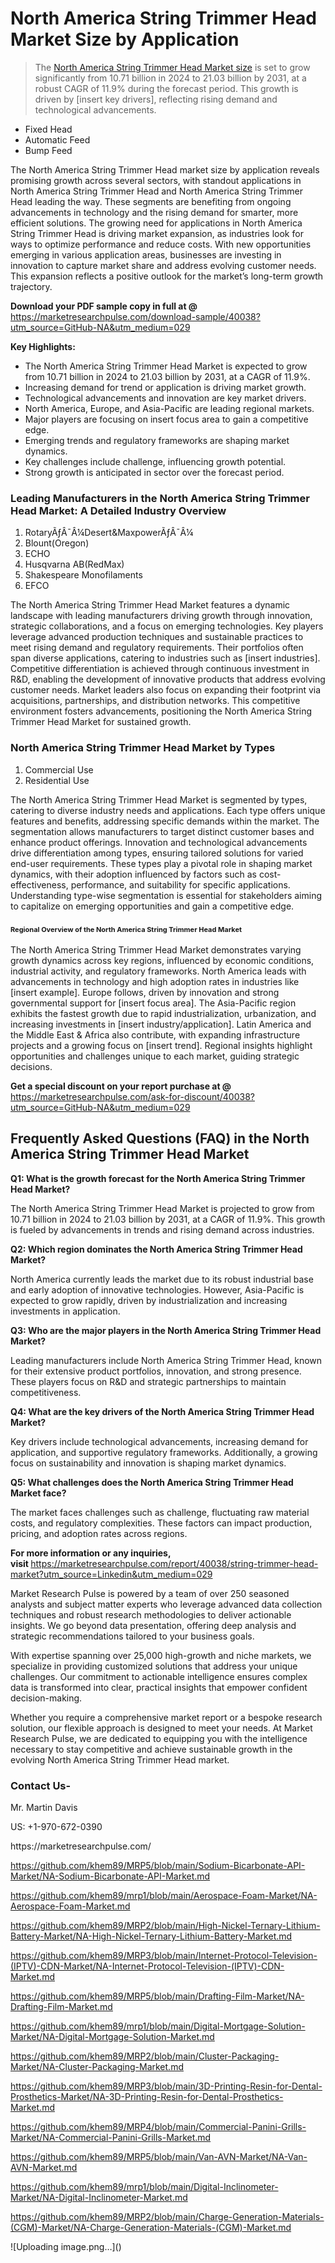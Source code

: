 <h1>North America String Trimmer Head Market&nbsp;Size by Application</h1><blockquote><p>The <a href="https://marketresearchpulse.com/download-sample/40038?utm_source=GitHub-NA&amp;utm_medium=029">North America String Trimmer Head Market size</a> is set to grow significantly from 10.71 billion in 2024 to 21.03 billion by 2031, at a robust CAGR of 11.9% during the forecast period. This growth is driven by [insert key drivers], reflecting rising demand and technological advancements.</p></blockquote><ul><li>Fixed Head <li> Automatic Feed <li> Bump Feed</li></ul><p>The North America String Trimmer Head market size by application reveals promising growth across several sectors, with standout applications in North America String Trimmer Head and North America String Trimmer Head leading the way. These segments are benefiting from ongoing advancements in technology and the rising demand for smarter, more efficient solutions. The growing need for applications in North America String Trimmer Head is driving market expansion, as industries look for ways to optimize performance and reduce costs. With new opportunities emerging in various application areas, businesses are investing in innovation to capture market share and address evolving customer needs. This expansion reflects a positive outlook for the market’s long-term growth trajectory.</p><p><strong>Download your PDF sample copy in full at @ </strong><a href="https://marketresearchpulse.com/download-sample/40038?utm_source=GitHub-NA&amp;utm_medium=029">https://marketresearchpulse.com/download-sample/40038?utm_source=GitHub-NA&amp;utm_medium=029</a></p><p><strong>Key Highlights: </strong></p><ul><li>The North America String Trimmer Head Market is expected to grow from 10.71 billion in 2024 to 21.03 billion by 2031, at a CAGR of 11.9%.</li><li>Increasing demand for trend or application is driving market growth.</li><li>Technological advancements and innovation are key market drivers.</li><li>North America, Europe, and Asia-Pacific are leading regional markets.</li><li>Major players are focusing on insert focus area to gain a competitive edge.</li><li>Emerging trends and regulatory frameworks are shaping market dynamics.</li><li>Key challenges include challenge, influencing growth potential.</li><li>Strong growth is anticipated in sector over the forecast period.</li></ul><h3>Leading Manufacturers in the North America String Trimmer Head Market: A Detailed Industry Overview</h3><ol><li>RotaryÃƒÂ¯Â¼Desert&MaxpowerÃƒÂ¯Â¼</li><li>Blount(Oregon)</li><li>ECHO</li><li>Husqvarna AB(RedMax)</li><li>Shakespeare Monofilaments</li><li>EFCO</li></ol><div class="flex max-w-full flex-col flex-grow"><div class="min-h-8 text-message flex w-full flex-col items-end gap-2 whitespace-normal break-words [.text-message+&amp;]:mt-5" dir="auto" data-message-author-role="assistant" data-message-id="fd8432e4-4910-450d-b182-61b7bfb0a01f" data-message-model-slug="gpt-4o"><div class="flex w-full flex-col gap-1 empty:hidden first:pt-[3px]"><div class="markdown prose w-full break-words dark:prose-invert light"><p>The North America String Trimmer Head Market features a dynamic landscape with leading manufacturers driving growth through innovation, strategic collaborations, and a focus on emerging technologies. Key players leverage advanced production techniques and sustainable practices to meet rising demand and regulatory requirements. Their portfolios often span diverse applications, catering to industries such as [insert industries]. Competitive differentiation is achieved through continuous investment in R&amp;D, enabling the development of innovative products that address evolving customer needs. Market leaders also focus on expanding their footprint via acquisitions, partnerships, and distribution networks. This competitive environment fosters advancements, positioning the North America String Trimmer Head Market for sustained growth.</p></div></div></div></div><h3>North America String Trimmer Head Market by Types</h3><ol><li>Commercial Use <li> Residential Use</li></ol><div class="flex max-w-full flex-col flex-grow"><div class="min-h-8 text-message flex w-full flex-col items-end gap-2 whitespace-normal break-words [.text-message+&amp;]:mt-5" dir="auto" data-message-author-role="assistant" data-message-id="084470be-0bb7-4664-bddf-5156b4f41249" data-message-model-slug="gpt-4o-mini"><div class="flex w-full flex-col gap-1 empty:hidden first:pt-[3px]"><div class="markdown prose w-full break-words dark:prose-invert light"><p>The North America String Trimmer Head Market is segmented by types, catering to diverse industry needs and applications. Each type offers unique features and benefits, addressing specific demands within the market. The segmentation allows manufacturers to target distinct customer bases and enhance product offerings. Innovation and technological advancements drive differentiation among types, ensuring tailored solutions for varied end-user requirements. These types play a pivotal role in shaping market dynamics, with their adoption influenced by factors such as cost-effectiveness, performance, and suitability for specific applications. Understanding type-wise segmentation is essential for stakeholders aiming to capitalize on emerging opportunities and gain a competitive edge.</p></div></div></div></div><h3><span style="font-size: 11px;">Regional Overview of the North America String Trimmer Head Market</span></h3><div class="flex max-w-full flex-col flex-grow"><div class="min-h-8 text-message flex w-full flex-col items-end gap-2 whitespace-normal break-words [.text-message+&amp;]:mt-5" dir="auto" data-message-author-role="assistant" data-message-id="e9038762-ce64-4e30-91c9-9bd413514231" data-message-model-slug="gpt-4o-mini"><div class="flex w-full flex-col gap-1 empty:hidden first:pt-[3px]"><div class="markdown prose w-full break-words dark:prose-invert light"><p>The North America String Trimmer Head Market demonstrates varying growth dynamics across key regions, influenced by economic conditions, industrial activity, and regulatory frameworks. North America leads with advancements in technology and high adoption rates in industries like [insert example]. Europe follows, driven by innovation and strong governmental support for [insert focus area]. The Asia-Pacific region exhibits the fastest growth due to rapid industrialization, urbanization, and increasing investments in [insert industry/application]. Latin America and the Middle East &amp; Africa also contribute, with expanding infrastructure projects and a growing focus on [insert trend]. Regional insights highlight opportunities and challenges unique to each market, guiding strategic decisions.</p></div></div></div></div><p><strong>Get a special discount on your report purchase at @ </strong><a href="https://marketresearchpulse.com/ask-for-discount/40038?utm_source=GitHub-NA&amp;utm_medium=029">https://marketresearchpulse.com/ask-for-discount/40038?utm_source=GitHub-NA&amp;utm_medium=029</a></p><h2>Frequently Asked Questions (FAQ) in the North America String Trimmer Head Market</h2><p><strong>Q1: What is the growth forecast for the North America String Trimmer Head Market?</strong></p><p>The North America String Trimmer Head Market is projected to grow from 10.71 billion in 2024 to 21.03 billion by 2031, at a CAGR of 11.9%. This growth is fueled by advancements in trends and rising demand across industries.</p><p><strong>Q2: Which region dominates the North America String Trimmer Head Market?</strong></p><p>North America currently leads the market due to its robust industrial base and early adoption of innovative technologies. However, Asia-Pacific is expected to grow rapidly, driven by industrialization and increasing investments in application.</p><p><strong>Q3: Who are the major players in the North America String Trimmer Head Market?</strong></p><p>Leading manufacturers include North America String Trimmer Head, known for their extensive product portfolios, innovation, and strong presence. These players focus on R&amp;D and strategic partnerships to maintain competitiveness.</p><p><strong>Q4: What are the key drivers of the North America String Trimmer Head Market?</strong></p><p>Key drivers include technological advancements, increasing demand for application, and supportive regulatory frameworks. Additionally, a growing focus on sustainability and innovation is shaping market dynamics.</p><p><strong>Q5: What challenges does the North America String Trimmer Head Market face?</strong></p><p>The market faces challenges such as challenge, fluctuating raw material costs, and regulatory complexities. These factors can impact production, pricing, and adoption rates across regions.</p><p><strong>For more information or any inquiries, visit&nbsp;</strong><a href="https://marketresearchpulse.com/report/40038/string-trimmer-head-market?utm_source=Linkedin&utm_medium=029">https://marketresearchpulse.com/report/40038/string-trimmer-head-market?utm_source=Linkedin&utm_medium=029</a></p><p>Market Research Pulse is powered by a team of over 250 seasoned analysts and subject matter experts who leverage advanced data collection techniques and robust research methodologies to deliver actionable insights. We go beyond data presentation, offering deep analysis and strategic recommendations tailored to your business goals.</p><p>With expertise spanning over 25,000 high-growth and niche markets, we specialize in providing customized solutions that address your unique challenges. Our commitment to actionable intelligence ensures complex data is transformed into clear, practical insights that empower confident decision-making.</p><p>Whether you require a comprehensive market report or a bespoke research solution, our flexible approach is designed to meet your needs. At Market Research Pulse, we are dedicated to equipping you with the intelligence necessary to stay competitive and achieve sustainable growth in the evolving North America String Trimmer Head market.</p><h3><strong>Contact Us-</strong></h3><p>Mr. Martin Davis</p><p>US: +1-970-672-0390</p><p>https://marketresearchpulse.com/</p><p><a href="https://github.com/khem89/MRP5/blob/main/Sodium-Bicarbonate-API-Market/NA-Sodium-Bicarbonate-API-Market.md">https://github.com/khem89/MRP5/blob/main/Sodium-Bicarbonate-API-Market/NA-Sodium-Bicarbonate-API-Market.md</a></p><p><a href="https://github.com/khem89/mrp1/blob/main/Aerospace-Foam-Market/NA-Aerospace-Foam-Market.md">https://github.com/khem89/mrp1/blob/main/Aerospace-Foam-Market/NA-Aerospace-Foam-Market.md</a></p><p><a href="https://github.com/khem89/MRP2/blob/main/High-Nickel-Ternary-Lithium-Battery-Market/NA-High-Nickel-Ternary-Lithium-Battery-Market.md">https://github.com/khem89/MRP2/blob/main/High-Nickel-Ternary-Lithium-Battery-Market/NA-High-Nickel-Ternary-Lithium-Battery-Market.md</a></p><p><a href="https://github.com/khem89/MRP3/blob/main/Internet-Protocol-Television-(IPTV)-CDN-Market/NA-Internet-Protocol-Television-(IPTV)-CDN-Market.md">https://github.com/khem89/MRP3/blob/main/Internet-Protocol-Television-(IPTV)-CDN-Market/NA-Internet-Protocol-Television-(IPTV)-CDN-Market.md</a></p><p><a href="https://github.com/khem89/MRP5/blob/main/Drafting-Film-Market/NA-Drafting-Film-Market.md">https://github.com/khem89/MRP5/blob/main/Drafting-Film-Market/NA-Drafting-Film-Market.md</a></p><p><a href="https://github.com/khem89/mrp1/blob/main/Digital-Mortgage-Solution-Market/NA-Digital-Mortgage-Solution-Market.md">https://github.com/khem89/mrp1/blob/main/Digital-Mortgage-Solution-Market/NA-Digital-Mortgage-Solution-Market.md</a></p><p><a href="https://github.com/khem89/MRP2/blob/main/Cluster-Packaging-Market/NA-Cluster-Packaging-Market.md">https://github.com/khem89/MRP2/blob/main/Cluster-Packaging-Market/NA-Cluster-Packaging-Market.md</a></p><p><a href="https://github.com/khem89/MRP3/blob/main/3D-Printing-Resin-for-Dental-Prosthetics-Market/NA-3D-Printing-Resin-for-Dental-Prosthetics-Market.md">https://github.com/khem89/MRP3/blob/main/3D-Printing-Resin-for-Dental-Prosthetics-Market/NA-3D-Printing-Resin-for-Dental-Prosthetics-Market.md</a></p><p><a href="https://github.com/khem89/MRP4/blob/main/Commercial-Panini-Grills-Market/NA-Commercial-Panini-Grills-Market.md">https://github.com/khem89/MRP4/blob/main/Commercial-Panini-Grills-Market/NA-Commercial-Panini-Grills-Market.md</a></p><p><a href="https://github.com/khem89/MRP5/blob/main/Van-AVN-Market/NA-Van-AVN-Market.md">https://github.com/khem89/MRP5/blob/main/Van-AVN-Market/NA-Van-AVN-Market.md</a></p><p><a href="https://github.com/khem89/mrp1/blob/main/Digital-Inclinometer-Market/NA-Digital-Inclinometer-Market.md">https://github.com/khem89/mrp1/blob/main/Digital-Inclinometer-Market/NA-Digital-Inclinometer-Market.md</a></p><p><a href="https://github.com/khem89/MRP2/blob/main/Charge-Generation-Materials-(CGM)-Market/NA-Charge-Generation-Materials-(CGM)-Market.md">https://github.com/khem89/MRP2/blob/main/Charge-Generation-Materials-(CGM)-Market/NA-Charge-Generation-Materials-(CGM)-Market.md</a></p>
![Uploading image.png…]()
